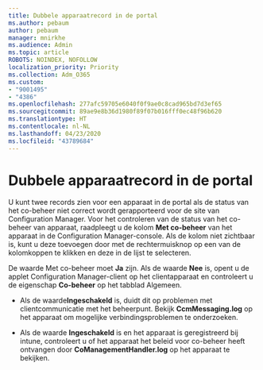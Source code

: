 ```yaml
---
title: Dubbele apparaatrecord in de portal
ms.author: pebaum
author: pebaum
manager: mnirkhe
ms.audience: Admin
ms.topic: article
ROBOTS: NOINDEX, NOFOLLOW
localization_priority: Priority
ms.collection: Adm_O365
ms.custom:
- "9001495"
- "4386"
ms.openlocfilehash: 277afc59705e6040f0f9ae0c8cad965bd7d3ef65
ms.sourcegitcommit: 89ae9e8b36d1980f89f07b016fff0ec48f96b620
ms.translationtype: HT
ms.contentlocale: nl-NL
ms.lasthandoff: 04/23/2020
ms.locfileid: "43789684"
---
```

# <a name="duplicate-device-record-in-the-portal"></a>Dubbele apparaatrecord in de portal

U kunt twee records zien voor een apparaat in de portal als de status van het co-beheer niet correct wordt gerapporteerd voor de site van Configuration Manager. Voor het controleren van de status van het co-beheer van apparaat, raadpleegt u de kolom **Met co-beheer** van het apparaat in de Configuration Manager-console. Als de kolom niet zichtbaar is, kunt u deze toevoegen door met de rechtermuisknop op een van de kolomkoppen te klikken en deze in de lijst te selecteren.

De waarde Met co-beheer moet **Ja** zijn. Als de waarde **Nee** is, opent u de applet Configuration Manager-client op het clientapparaat en controleert u de eigenschap **Co-beheer** op het tabblad Algemeen.

- Als de waarde**Ingeschakeld** is, duidt dit op problemen met clientcommunicatie met het beheerpunt. Bekijk **CcmMessaging.log** op het apparaat om mogelijke verbindingsproblemen te onderzoeken.

- Als de waarde **Ingeschakeld** is en het apparaat is geregistreerd bij intune, controleert u of het apparaat het beleid voor co-beheer heeft ontvangen door **CoManagementHandler.log** op het apparaat te bekijken.

